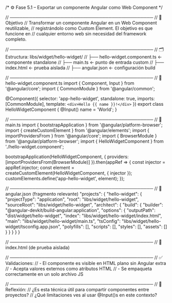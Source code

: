 /*
⚙️ Fase 5.1 – Exportar un componente Angular como Web Component
*/

// ─────────────────────────────────────────────
// 🎯 Objetivo
// Transformar un componente Angular en un Web Component reutilizable,
// registrándolo como Custom Element. El objetivo es que funcione en
// cualquier entorno web sin necesidad del framework completo.

// ─────────────────────────────────────────────
// 🗂️ Estructura: libs/widget/hello-widget/
// ├── hello-widget.component.ts   ← componente standalone
// ├── main.ts                     ← punto de entrada custom
// ├── index.html                  ← prueba aislada
// ├── angular.json                ← configuración build

// ─────────────────────────────────────────────
// 📁 hello-widget.component.ts
import { Component, Input } from '@angular/core';
import { CommonModule } from '@angular/common';

@Component({
  selector: 'app-hello-widget',
  standalone: true,
  imports: [CommonModule],
  template: `<div>Hello {{ name }}!</div>`
})
export class HelloWidgetComponent {
  @Input() name = 'World';
}

// ─────────────────────────────────────────────
// 📁 main.ts
import { bootstrapApplication } from '@angular/platform-browser';
import { createCustomElement } from '@angular/elements';
import { importProvidersFrom } from '@angular/core';
import { BrowserModule } from '@angular/platform-browser';
import { HelloWidgetComponent } from './hello-widget.component';

bootstrapApplication(HelloWidgetComponent, {
  providers: [importProvidersFrom(BrowserModule)]
}).then(appRef => {
  const injector = appRef.injector;
  const element = createCustomElement(HelloWidgetComponent, { injector });
  customElements.define('app-hello-widget', element);
});

// ─────────────────────────────────────────────
// 📁 angular.json (fragmento relevante)
"projects": {
  "hello-widget": {
    "projectType": "application",
    "root": "libs/widget/hello-widget",
    "sourceRoot": "libs/widget/hello-widget",
    "architect": {
      "build": {
        "builder": "@angular-devkit/build-angular:application",
        "options": {
          "outputPath": "dist/widget/hello-widget",
          "index": "libs/widget/hello-widget/index.html",
          "main": "libs/widget/hello-widget/main.ts",
          "tsConfig": "libs/widget/hello-widget/tsconfig.app.json",
          "polyfills": [],
          "scripts": [],
          "styles": [],
          "assets": []
        }
      }
    }
  }
}

// ─────────────────────────────────────────────
// 📄 index.html (de prueba aislada)
<!DOCTYPE html>
<html>
  <head><title>Hello Widget</title></head>
  <body>
    <app-hello-widget name="Angular"></app-hello-widget>
    <script src="./main.js"></script>
  </body>
</html>

// ─────────────────────────────────────────────
// ✅ Validaciones:
// - El componente es visible en HTML plano sin Angular extra
// - Acepta valores externos como atributos HTML
// - Se empaqueta correctamente en un solo archivo JS

// ─────────────────────────────────────────────
// 💬 Reflexión:
// ¿Es esta técnica útil para compartir componentes entre proyectos?
// ¿Qué limitaciones ves al usar @Input()s en este contexto?

